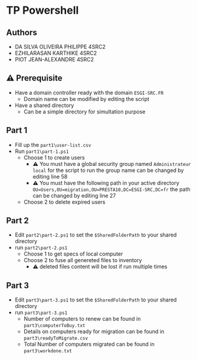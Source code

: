 # TP Powershell

## Authors
- DA SILVA OLIVEIRA PHILIPPE 4SRC2
- EZHILARASAN KARTHIKE 4SRC2
- PIOT JEAN-ALEXANDRE 4SRC2

## :warning: Prerequisite

- Have a domain controller ready with the domain `ESGI-SRC.FR`
    - Domain name can be modified by editing the script
- Have a shared directory
    - Can be a simple directory for simultation purpose

## Part 1

- Fill up the `part1\user-list.csv`
- Run `part1\part-1.ps1`
    - Choose 1 to create users
        - :warning: You must have a global security group named `Administrateur local` for the script to run the group name can be changed by editing line 58
        - :warning: You must have the following path in your active directory `OU=Users,OU=migration,OU=PRESTA10,DC=ESGI-SRC,DC=fr` the path can be changed by editing line 27
    - Choose 2 to delete expired users

## Part 2

- Edit `part2\part-2.ps1` to set the `$SharedFolderPath` to your shared directory 
- run `part2\part-2.ps1`
    - Choose 1 to get specs of local computer
    - Choose 2 to fuse all genereted files to inventory
        - :warning: deleted files content will be lost if run multiple times

## Part 3

- Edit `part3\part-3.ps1` to set the `$SharedFolderPath` to your shared directory
- run `part3\part-3.ps1`
    - Number of computers to renew can be found in `part3\computerToBuy.txt`
    - Details on computers ready for migration can be found in `part3\readyToMigrate.csv`
    - Total Number of computers migrated can be found in `part3\workdone.txt`